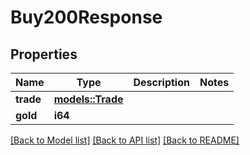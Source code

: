 # Buy200Response

## Properties

Name | Type | Description | Notes
------------ | ------------- | ------------- | -------------
**trade** | [**models::Trade**](Trade.md) |  | 
**gold** | **i64** |  | 

[[Back to Model list]](../README.md#documentation-for-models) [[Back to API list]](../README.md#documentation-for-api-endpoints) [[Back to README]](../README.md)


